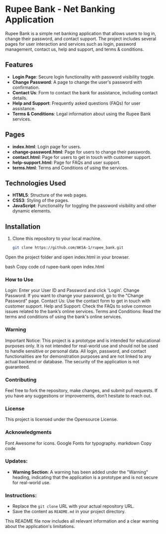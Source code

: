 
# Rupee Bank - Net Banking Application

Rupee Bank is a simple net banking application that allows users to log in, change their password, and contact support. The project includes several pages for user interaction and services such as login, password management, contact us, help and support, and terms & conditions.

## Features

- **Login Page**: Secure login functionality with password visibility toggle.
- **Change Password**: A page to change the user's password with confirmation.
- **Contact Us**: Form to contact the bank for assistance, including contact details.
- **Help and Support**: Frequently asked questions (FAQs) for user assistance.
- **Terms & Conditions**: Legal information about using the Rupee Bank services.

## Pages

- **index.html**: Login page for users.
- **change-password.html**: Page for users to change their passwords.
- **contact.html**: Page for users to get in touch with customer support.
- **help-support.html**: Page for FAQs and user support.
- **terms.html**: Terms and Conditions of using the services.

## Technologies Used

- **HTML5**: Structure of the web pages.
- **CSS3**: Styling of the pages.
- **JavaScript**: Functionality for toggling the password visibility and other dynamic elements.

## Installation

1. Clone this repository to your local machine.

   ```bash
   git clone https://github.com/AKSA-1/rupee_bank.git
Open the project folder and open index.html in your browser.

bash
Copy code
cd rupee-bank
open index.html

### How to Use
Login: Enter your User ID and Password and click 'Login'.
Change Password: If you want to change your password, go to the "Change Password" page.
Contact Us: Use the contact form to get in touch with customer support.
Help and Support: Check the FAQs to solve common issues related to the bank’s online services.
Terms and Conditions: Read the terms and conditions of using the bank's online services.

### Warning
Important Notice: This project is a prototype and is intended for educational purposes only. It is not intended for real-world use and should not be used to handle sensitive or personal data. All login, password, and contact functionalities are for demonstration purposes and are not linked to any actual backend or database. The security of the application is not guaranteed.

### Contributing
Feel free to fork the repository, make changes, and submit pull requests. If you have any suggestions or improvements, don’t hesitate to reach out.

### License
This project is licensed under the Opensource License.

### Acknowledgments
Font Awesome for icons.
Google Fonts for typography.
markdown
Copy code

### Updates:
- **Warning Section**: A warning has been added under the "Warning" heading, indicating that the application is a prototype and is not secure for real-world use.
  
### Instructions:
- Replace the `git clone` URL with your actual repository URL.
- Save the content as `README.md` in your project directory.

This README file now includes all relevant information and a clear warning about the application's limitations.
